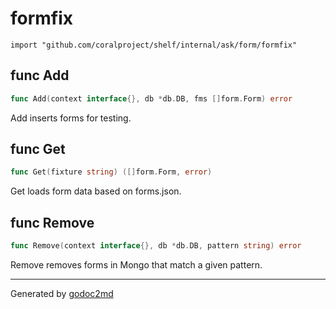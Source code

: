 
# formfix
    import "github.com/coralproject/shelf/internal/ask/form/formfix"






## func Add
``` go
func Add(context interface{}, db *db.DB, fms []form.Form) error
```
Add inserts forms for testing.


## func Get
``` go
func Get(fixture string) ([]form.Form, error)
```
Get loads form data based on forms.json.


## func Remove
``` go
func Remove(context interface{}, db *db.DB, pattern string) error
```
Remove removes forms in Mongo that match a given pattern.









- - -
Generated by [godoc2md](http://godoc.org/github.com/davecheney/godoc2md)